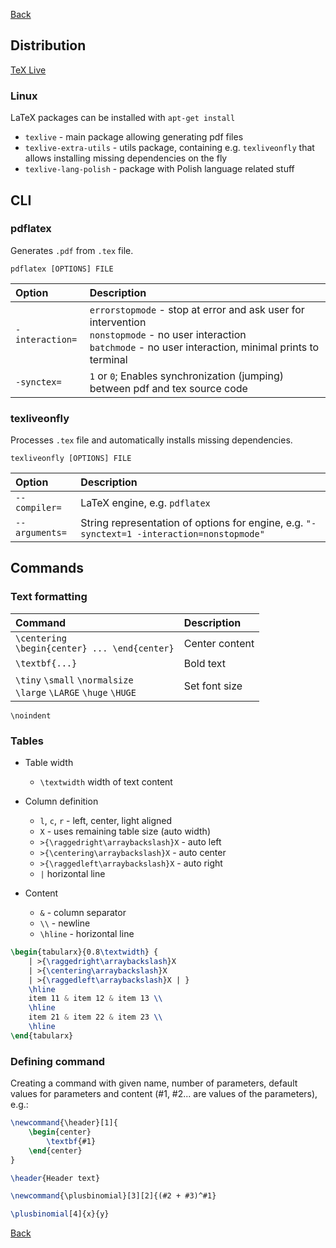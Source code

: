 [Back](../../README.md)

## Distribution

[TeX Live](https://www.tug.org/texlive/)

### Linux

LaTeX packages can be installed with `apt-get install`

- `texlive` - main package allowing generating pdf files
- `texlive-extra-utils` - utils package, containing e.g. `texliveonfly` that allows installing missing dependencies on
  the fly
- `texlive-lang-polish` - package with Polish language related stuff

## CLI

### pdflatex

Generates `.pdf` from `.tex` file.

`pdflatex [OPTIONS] FILE`

| Option          | Description                                                                                                                                                               |
|:----------------|:--------------------------------------------------------------------------------------------------------------------------------------------------------------------------|
| `-interaction=` | `errorstopmode` - stop at error and ask user for intervention <br> `nonstopmode` - no user interaction <br> `batchmode` - no user interaction, minimal prints to terminal |
| `-synctex=`     | `1` or `0`; Enables synchronization (jumping) between pdf and tex source code                                                                                             |

### texliveonfly

Processes `.tex` file and automatically installs missing dependencies.

`texliveonfly [OPTIONS] FILE`

| Option         | Description                                                                                |
|:---------------|:-------------------------------------------------------------------------------------------|
| `--compiler=`  | LaTeX engine, e.g. `pdflatex`                                                              |
| `--arguments=` | String representation of options for engine, e.g. `"-synctext=1 -interaction=nonstopmode"` |

## Commands

### Text formatting

| Command                                                               | Description    |
|:----------------------------------------------------------------------|:---------------|
| `\centering` <br> `\begin{center} ... \end{center}`                   | Center content |
| `\textbf{...}`                                                        | Bold text      |
| `\tiny` `\small` `\normalsize` <br> `\large` `\LARGE` `\huge` `\HUGE` | Set font size  |

`\noindent`

### Tables

- Table width
    - `\textwidth` width of text content

- Column definition
    - `l`, `c`, `r` - left, center, light aligned
    - `X` - uses remaining table size (auto width)
    - `>{\raggedright\arraybackslash}X` - auto left
    - `>{\centering\arraybackslash}X` - auto center
    - `>{\raggedleft\arraybackslash}X` - auto right
    - `|` horizontal line

- Content
    - `&` - column separator
    - `\\` - newline
    - `\hline` - horizontal line

```latex
\begin{tabularx}{0.8\textwidth} {
    | >{\raggedright\arraybackslash}X
    | >{\centering\arraybackslash}X
    | >{\raggedleft\arraybackslash}X | }
    \hline
    item 11 & item 12 & item 13 \\
    \hline
    item 21 & item 22 & item 23 \\
    \hline
\end{tabularx}
```

### Defining command

Creating a command with given name, number of parameters, default values for parameters and content (#1, #2... are
values of the parameters), e.g.:

```latex
\newcommand{\header}[1]{
    \begin{center}
        \textbf{#1}
    \end{center}
}

\header{Header text}
```

```latex
\newcommand{\plusbinomial}[3][2]{(#2 + #3)^#1}

\plusbinomial[4]{x}{y}
```

[Back](../../README.md)
